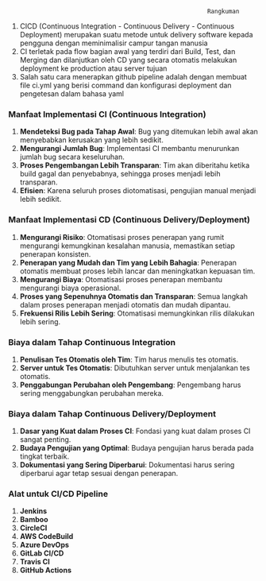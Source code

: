                                                             Rangkuman

1. CICD (Continuous Integration - Continuous Delivery - Continuous Deployment) merupakan suatu metode untuk delivery software kepada pengguna dengan meminimalisir campur tangan manusia
2. CI terletak pada flow bagian awal yang terdiri dari Build, Test, dan Merging dan dilanjutkan oleh CD yang secara otomatis melakukan deployment ke production atau server tujuan
3. Salah satu cara menerapkan github pipeline adalah dengan membuat file ci.yml yang berisi command dan konfigurasi deployment dan pengetesan dalam bahasa yaml

### Manfaat Implementasi CI (Continuous Integration)

1. **Mendeteksi Bug pada Tahap Awal**: Bug yang ditemukan lebih awal akan menyebabkan kerusakan yang lebih sedikit.
2. **Mengurangi Jumlah Bug**: Implementasi CI membantu menurunkan jumlah bug secara keseluruhan.
3. **Proses Pengembangan Lebih Transparan**: Tim akan diberitahu ketika build gagal dan penyebabnya, sehingga proses menjadi lebih transparan.
4. **Efisien**: Karena seluruh proses diotomatisasi, pengujian manual menjadi lebih sedikit.

### Manfaat Implementasi CD (Continuous Delivery/Deployment)

1. **Mengurangi Risiko**: Otomatisasi proses penerapan yang rumit mengurangi kemungkinan kesalahan manusia, memastikan setiap penerapan konsisten.
2. **Penerapan yang Mudah dan Tim yang Lebih Bahagia**: Penerapan otomatis membuat proses lebih lancar dan meningkatkan kepuasan tim.
3. **Mengurangi Biaya**: Otomatisasi proses penerapan membantu mengurangi biaya operasional.
4. **Proses yang Sepenuhnya Otomatis dan Transparan**: Semua langkah dalam proses penerapan menjadi otomatis dan mudah dipantau.
5. **Frekuensi Rilis Lebih Sering**: Otomatisasi memungkinkan rilis dilakukan lebih sering.

### Biaya dalam Tahap Continuous Integration

1. **Penulisan Tes Otomatis oleh Tim**: Tim harus menulis tes otomatis.
2. **Server untuk Tes Otomatis**: Dibutuhkan server untuk menjalankan tes otomatis.
3. **Penggabungan Perubahan oleh Pengembang**: Pengembang harus sering menggabungkan perubahan mereka.

### Biaya dalam Tahap Continuous Delivery/Deployment

1. **Dasar yang Kuat dalam Proses CI**: Fondasi yang kuat dalam proses CI sangat penting.
2. **Budaya Pengujian yang Optimal**: Budaya pengujian harus berada pada tingkat terbaik.
3. **Dokumentasi yang Sering Diperbarui**: Dokumentasi harus sering diperbarui agar tetap sesuai dengan penerapan.

### Alat untuk CI/CD Pipeline

1. **Jenkins**
2. **Bamboo**
3. **CircleCI**
4. **AWS CodeBuild**
5. **Azure DevOps**
6. **GitLab CI/CD**
7. **Travis CI**
8. **GitHub Actions**
